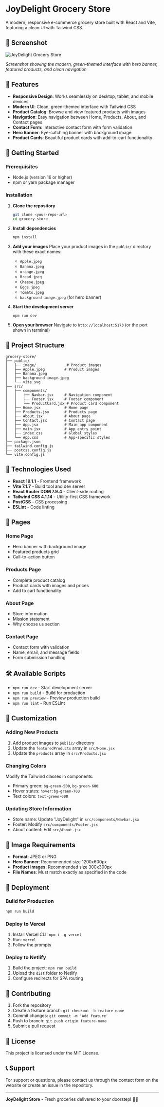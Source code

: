 # JoyDelight Grocery Store

A modern, responsive e-commerce grocery store built with React and Vite, featuring a clean UI with Tailwind CSS.

## 📸 Screenshot

![JoyDelight Grocery Store](./screenshot.png)

_Screenshot showing the modern, green-themed interface with hero banner, featured products, and clean navigation_

## 🛒 Features

- **Responsive Design**: Works seamlessly on desktop, tablet, and mobile devices
- **Modern UI**: Clean, green-themed interface with Tailwind CSS
- **Product Catalog**: Browse and view featured products with images
- **Navigation**: Easy navigation between Home, Products, About, and Contact pages
- **Contact Form**: Interactive contact form with form validation
- **Hero Banner**: Eye-catching banner with background image
- **Product Cards**: Beautiful product cards with add-to-cart functionality

## 🚀 Getting Started

### Prerequisites

- Node.js (version 16 or higher)
- npm or yarn package manager

### Installation

1. **Clone the repository**

   ```bash
   git clone <your-repo-url>
   cd grocery-store
   ```

2. **Install dependencies**

   ```bash
   npm install
   ```

3. **Add your images**
   Place your product images in the `public/` directory with these exact names:

   - `Apple.jpeg`
   - `Banana.jpeg`
   - `orange.jpeg`
   - `Bread.jpeg`
   - `Cheese.jpeg`
   - `Eggs.jpeg`
   - `Tomato.jpeg`
   - `background image.jpeg` (for hero banner)

4. **Start the development server**

   ```bash
   npm run dev
   ```

5. **Open your browser**
   Navigate to `http://localhost:5173` (or the port shown in terminal)

## 📁 Project Structure

```
grocery-store/
├── public/
│   ├── image/              # Product images
│   ├── Apple.jpeg         # Product images
│   ├── Banana.jpeg
│   ├── background image.jpeg
│   └── vite.svg
├── src/
│   ├── components/
│   │   ├── Navbar.jsx     # Navigation component
│   │   ├── Footer.jsx     # Footer component
│   │   └── ProductCard.jsx # Product card component
│   ├── Home.jsx           # Home page
│   ├── Products.jsx       # Products page
│   ├── About.jsx          # About page
│   ├── Contact.jsx        # Contact page
│   ├── App.jsx            # Main app component
│   ├── main.jsx           # App entry point
│   ├── index.css          # Global styles
│   └── App.css            # App-specific styles
├── package.json
├── tailwind.config.js
├── postcss.config.js
└── vite.config.js
```

## 🎨 Technologies Used

- **React 19.1.1** - Frontend framework
- **Vite 7.1.7** - Build tool and dev server
- **React Router DOM 7.9.4** - Client-side routing
- **Tailwind CSS 4.1.14** - Utility-first CSS framework
- **PostCSS** - CSS processing
- **ESLint** - Code linting

## 📱 Pages

### Home Page

- Hero banner with background image
- Featured products grid
- Call-to-action button

### Products Page

- Complete product catalog
- Product cards with images and prices
- Add to cart functionality

### About Page

- Store information
- Mission statement
- Why choose us section

### Contact Page

- Contact form with validation
- Name, email, and message fields
- Form submission handling

## 🛠️ Available Scripts

- `npm run dev` - Start development server
- `npm run build` - Build for production
- `npm run preview` - Preview production build
- `npm run lint` - Run ESLint

## 🎯 Customization

### Adding New Products

1. Add product images to `public/` directory
2. Update the `featuredProducts` array in `src/Home.jsx`
3. Update the `products` array in `src/Products.jsx`

### Changing Colors

Modify the Tailwind classes in components:

- Primary green: `bg-green-500`, `bg-green-600`
- Hover states: `hover:bg-green-700`
- Text colors: `text-green-600`

### Updating Store Information

- Store name: Update "JoyDelight" in `src/components/Navbar.jsx`
- Footer: Modify `src/components/Footer.jsx`
- About content: Edit `src/About.jsx`

## 📸 Image Requirements

- **Format**: JPEG or PNG
- **Hero Banner**: Recommended size 1200x600px
- **Product Images**: Recommended size 300x300px
- **File Names**: Must match exactly as specified in the code

## 🚀 Deployment

### Build for Production

```bash
npm run build
```

### Deploy to Vercel

1. Install Vercel CLI: `npm i -g vercel`
2. Run: `vercel`
3. Follow the prompts

### Deploy to Netlify

1. Build the project: `npm run build`
2. Upload the `dist` folder to Netlify
3. Configure redirects for SPA routing

## 🤝 Contributing

1. Fork the repository
2. Create a feature branch: `git checkout -b feature-name`
3. Commit changes: `git commit -m 'Add feature'`
4. Push to branch: `git push origin feature-name`
5. Submit a pull request

## 📄 License

This project is licensed under the MIT License.

## 📞 Support

For support or questions, please contact us through the contact form on the website or create an issue in the repository.

---

**JoyDelight Store** - Fresh groceries delivered to your doorstep! 🛒✨
